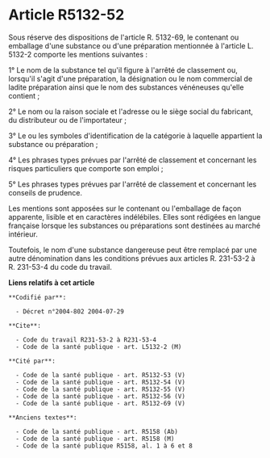 # Article R5132-52

Sous réserve des dispositions de l'article R. 5132-69, le contenant ou emballage d'une substance ou d'une préparation
mentionnée à l'article L. 5132-2 comporte les mentions suivantes :

1° Le nom de la substance tel qu'il figure à l'arrêté de classement ou, lorsqu'il s'agit d'une préparation, la désignation ou
le nom commercial de ladite préparation ainsi que le nom des substances vénéneuses qu'elle contient ;

2° Le nom ou la raison sociale et l'adresse ou le siège social du fabricant, du distributeur ou de l'importateur ;

3° Le ou les symboles d'identification de la catégorie à laquelle appartient la substance ou préparation ;

4° Les phrases types prévues par l'arrêté de classement et concernant les risques particuliers que comporte son emploi ;

5° Les phrases types prévues par l'arrêté de classement et concernant les conseils de prudence.

Les mentions sont apposées sur le contenant ou l'emballage de façon apparente, lisible et en caractères indélébiles. Elles
sont rédigées en langue française lorsque les substances ou préparations sont destinées au marché intérieur.

Toutefois, le nom d'une substance dangereuse peut être remplacé par une autre dénomination dans les conditions prévues aux
articles R. 231-53-2 à R. 231-53-4 du code du travail.

**Liens relatifs à cet article**

	**Codifié par**:

	  - Décret n°2004-802 2004-07-29

	**Cite**:

	  - Code du travail R231-53-2 à R231-53-4
	  - Code de la santé publique - art. L5132-2 (M)

	**Cité par**:

	  - Code de la santé publique - art. R5132-53 (V)
	  - Code de la santé publique - art. R5132-54 (V)
	  - Code de la santé publique - art. R5132-55 (V)
	  - Code de la santé publique - art. R5132-56 (V)
	  - Code de la santé publique - art. R5132-69 (V)

	**Anciens textes**:

	  - Code de la santé publique - art. R5158 (Ab)
	  - Code de la santé publique - art. R5158 (M)
	  - Code de la santé publique R5158, al. 1 à 6 et 8
